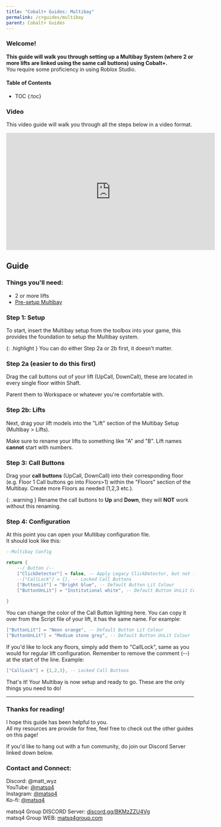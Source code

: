 ```yaml
---
title: "Cobalt+ Guides: Multibay"
permalink: /c+guides/multibay
parent: Cobalt+ Guides
---
```


### Welcome!

**This guide will walk you through setting up a Multibay System (where 2 or more lifts are linked using the same call buttons) using Cobalt+.**<br>
You require some proficiency in using Roblox Studio.

#### Table of Contents
- TOC
{:toc}

### Video
This video guide will walk you through all the steps below in a video format.
<iframe width="560" height="315" src="https://www.youtube.com/embed/HlkJduZ3Icg" title="YouTube video player" frameborder="0" allow="accelerometer; autoplay; clipboard-write; encrypted-media; gyroscope; picture-in-picture" allowfullscreen></iframe>

## Guide
### Things you'll need:
- 2 or more lifts
- [Pre-setup Multibay](https://create.roblox.com/store/asset/12783114215)

### Step 1: Setup
To start, insert the Multibay setup from the toolbox into your game, this provides the foundation to setup the Multibay system.

{: .highlight } You can do either Step 2a or 2b first, it doesn't matter.

### Step 2a (easier to do this first)
Drag the call buttons out of your lift (UpCall, DownCall), these are located in every single floor within Shaft.

Parent them to Workspace or whatever you're comfortable with.

### Step 2b: Lifts
Next, drag your lift models into the "Lift" section of the Multibay Setup (Multibay > Lifts).

Make sure to rename your lifts to something like "A" and "B". Lift names **cannot** start with numbers.

### Step 3: Call Buttons
Drag your **call buttons** (UpCall, DownCall) into their corresponding floor (e.g. Floor 1 Call buttons go into Floors>1) within the "Floors" section of the Multibay. Create more Floors as needed (1,2,3 etc.).

{: .warning } Rename the call buttons to **Up** and **Down**, they will **NOT** work without this renaming.

### Step 4: Configuration
At this point you can open your Multibay configuration file.<br>
It should look like this:
```lua
--Multibay Config

return {
	--/ Button /--
	["ClickDetector"] = false, -- Apply Legacy ClickDetector, but not for Alarm button
	--["CallLock"] = {}, -- Locked Call Buttons
	["ButtonLit"] = "Bright blue", -- Default Button Lit Colour
	["ButtonUnLit"] = "Institutional white", -- Default Button UnLit Colour
	
}
```

You can change the color of the Call Button lighting here.
You can copy it over from the Script file of your lift, it has the same name. For example:
```lua
["ButtonLit"] = "Neon orange", -- Default Button Lit Colour
["ButtonUnLit"] = "Medium stone grey", -- Default Button UnLit Colour
```

If you'd like to lock any floors, simply add them to "CallLock", same as you would for regular lift configuration. Remember to remove the comment (--) at the start of the line.
Example:
```lua
["CallLock"] = {1,2,3}, -- Locked Call Buttons
```

That's it!
Your Multibay is now setup and ready to go.
These are the only things you need to do!

---
### Thanks for reading!
I hope this guide has been helpful to you. <br>
All my resources are provide for free, feel free to check out the other guides on this page!

If you'd like to hang out with a fun community, do join our Discord Server linked down below.

### Contact and Connect:
Discord: @matt_wyz<br>
YouTube: [@matsq4](https://youtube.com/@matsq4)<br>
Instagram: [@matsq4](https://instagram.com/matsq4)<br>
Ko-fi: [@matsq4](https://ko-fi.com/matsq4)

matsq4 Group DISCORD Server: [discord.gg/BKMzZZU4Vg](https://discord.gg/BKMzZZU4Vg)<br>
matsq4 Group WEB: [matsq4group.com](https://www.matsq4group.com)
